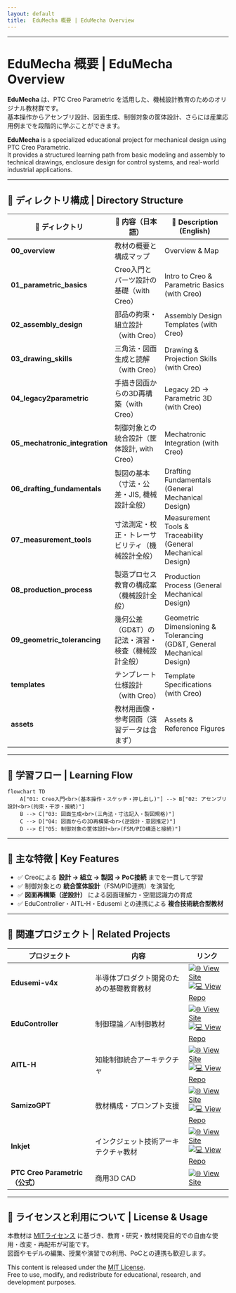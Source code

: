 ```yaml
---
layout: default
title:  EduMecha 概要 | EduMecha Overview
---
```


---

# EduMecha 概要 | EduMecha Overview

**EduMecha** は、PTC Creo Parametric を活用した、機械設計教育のためのオリジナル教材群です。  
基本操作からアセンブリ設計、図面生成、制御対象の筐体設計、さらには産業応用例までを段階的に学ぶことができます。

**EduMecha** is a specialized educational project for mechanical design using PTC Creo Parametric.  
It provides a structured learning path from basic modeling and assembly to technical drawings, enclosure design for control systems, and real-world industrial applications.

---

## 📁 ディレクトリ構成 | Directory Structure

| 📂 ディレクトリ | 📘 内容（日本語） | 📘 Description (English) |
|----------------|-------------------|---------------------------|
| **00_overview** | 教材の概要と構成マップ | Overview & Map |
| **01_parametric_basics** | Creo入門とパーツ設計の基礎（with Creo） | Intro to Creo & Parametric Basics (with Creo) |
| **02_assembly_design** | 部品の拘束・組立設計（with Creo） | Assembly Design Templates (with Creo) |
| **03_drawing_skills** | 三角法・図面生成と読解（with Creo） | Drawing & Projection Skills (with Creo) |
| **04_legacy2parametric** | 手描き図面からの3D再構築（with Creo） | Legacy 2D → Parametric 3D (with Creo) |
| **05_mechatronic_integration** | 制御対象との統合設計（筐体設計, with Creo） | Mechatronic Integration (with Creo) |
| **06_drafting_fundamentals** | 製図の基本（寸法・公差・JIS, 機械設計全般） | Drafting Fundamentals (General Mechanical Design) |
| **07_measurement_tools** | 寸法測定・校正・トレーサビリティ（機械設計全般） | Measurement Tools & Traceability (General Mechanical Design) |
| **08_production_process** | 製造プロセス教育の構成案（機械設計全般） | Production Process (General Mechanical Design) |
| **09_geometric_tolerancing** | 幾何公差（GD&T）の記法・演習・検査（機械設計全般） | Geometric Dimensioning & Tolerancing (GD&T, General Mechanical Design) |
| **templates** | テンプレート仕様設計（with Creo） | Template Specifications (with Creo) |
| **assets** | 教材用画像・参考図面（演習データは含まず） | Assets & Reference Figures |

---

## 🧭 学習フロー | Learning Flow

```mermaid
flowchart TD
    A["01: Creo入門<br>(基本操作・スケッチ・押し出し)"] --> B["02: アセンブリ設計<br>(拘束・干渉・接続)"]
    B --> C["03: 図面生成<br>(三角法・寸法記入・製図規格)"]
    C --> D["04: 図面からの3D再構築<br>(逆設計・意図推定)"]
    D --> E["05: 制御対象の筐体設計<br>(FSM/PID構造と接続)"]
```

---

## 🎯 主な特徴 | Key Features

- ✅ Creoによる **設計 → 組立 → 製図 → PoC接続** までを一貫して学習  
- ✅ 制御対象との **統合筐体設計**（FSM/PID連携）を演習化  
- ✅ **図面再構築（逆設計）** による図面理解力・空間認識力の育成  
- ✅ EduController・AITL-H・Edusemi との連携による **複合技術統合型教材**

---

## 🔗 関連プロジェクト | Related Projects

| プロジェクト | 内容 | リンク |
|--------------|------|--------|
| **Edusemi-v4x** | 半導体プロダクト開発のための基礎教育教材 | [![🌐 View Site](https://img.shields.io/badge/View%20Site-Edusemi-brightgreen?logo=github)](https://samizo-aitl.github.io/Edusemi-v4x/)<br>[![💻 View Repo](https://img.shields.io/badge/View%20Repo-Edusemi-blue?logo=github)](https://github.com/Samizo-AITL/Edusemi-v4x) |
| **EduController** | 制御理論／AI制御教材 | [![🌐 View Site](https://img.shields.io/badge/View%20Site-EduController-brightgreen?logo=github)](https://samizo-aitl.github.io/EduController/)<br>[![💻 View Repo](https://img.shields.io/badge/View%20Repo-EduController-blue?logo=github)](https://github.com/Samizo-AITL/EduController) |
| **AITL-H** | 知能制御統合アーキテクチャ | [![🌐 View Site](https://img.shields.io/badge/View%20Site-AITL--H-brightgreen?logo=github)](https://samizo-aitl.github.io/AITL-H/)<br>[![💻 View Repo](https://img.shields.io/badge/View%20Repo-AITL--H-blue?logo=github)](https://github.com/Samizo-AITL/AITL-H) |
| **SamizoGPT** | 教材構成・プロンプト支援 | [![🌐 View Site](https://img.shields.io/badge/View%20Site-SamizoGPT-brightgreen?logo=github)](https://samizo-aitl.github.io/SamizoGPT/)<br>[![💻 View Repo](https://img.shields.io/badge/View%20Repo-SamizoGPT-blue?logo=github)](https://github.com/Samizo-AITL/SamizoGPT) |
| **Inkjet** | インクジェット技術アーキテクチャ教材 | [![🌐 View Site](https://img.shields.io/badge/View%20Site-Inkjet-brightgreen?logo=github)](https://samizo-aitl.github.io/Inkjet/)<br>[![💻 View Repo](https://img.shields.io/badge/View%20Repo-Inkjet-blue?logo=github)](https://github.com/Samizo-AITL/Inkjet) |
| **PTC Creo Parametric（公式）** | 商用3D CAD | [![🌐 View Site](https://img.shields.io/badge/View%20Site-PTC%20Creo-brightgreen?logo=ptc)](https://www.ptc.com/en/products/creo) |

---

## 📝 ライセンスと利用について | License & Usage

本教材は [MITライセンス](https://opensource.org/licenses/MIT) に基づき、教育・研究・教材開発目的での自由な使用・改変・再配布が可能です。  
図面やモデルの編集、授業や演習での利用、PoCとの連携も歓迎します。

This content is released under the [MIT License](https://opensource.org/licenses/MIT).  
Free to use, modify, and redistribute for educational, research, and development purposes.
